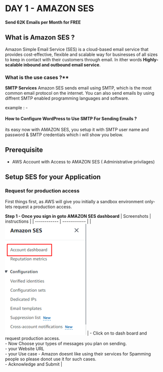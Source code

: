# DAY 1 - AMAZON SES
#### Send 62K Emails per Month for FREE

## What is Amazon SES ?
Amazon Simple Email Service (SES) is a cloud-based email service that provides cost-effective, flexible and scalable way for businesses of all sizes to keep in contact with their customers through email. In  ither words **Highly-scalable inbound and outbound email service**.

### What is the use cases ?**

**SMTP Services**
Amazon SES sends email using SMTP, which is the most common email protocol on the internet. 
You can also send emails by using  diffrent  SMTP enabled programming languages and software.

example : -
#### How to Configure WordPress to Use SMTP For Sending Emails ?
its easy now with AMAZON SES, you setup it with SMTP user name and password &  SMTP credentials which i will show you below.

## Prerequisite
- AWS Account with Access to AMAZON SES ( Administrative privilages)
  
## Setup SES for your Application

###  Request for production access
First things first, as AWS will give you initially a sandbox environment only- lets request a production access.

**Step 1 - Once you sign in goto AMAZON SES dashboard**
| Screenshots  |  instructions   |
| ------------ | ------------ |
| ![dashboard](./assets/images/../../../images/1/Dashboard.png) | - Click on to dash board and request production access. </br> - Now Choose your types of messages you plan on sending. </br> - your Website URL </br> - your Use case - Amazon doesnt like using their services for Spamming people so please donot use it for such cases.</br>- Acknowledge and Submit |





